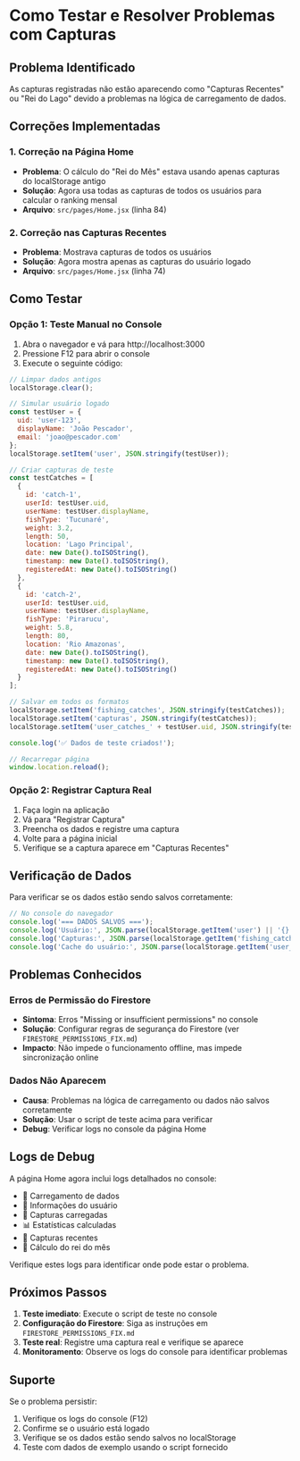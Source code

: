# Como Testar e Resolver Problemas com Capturas

## Problema Identificado
As capturas registradas não estão aparecendo como "Capturas Recentes" ou "Rei do Lago" devido a problemas na lógica de carregamento de dados.

## Correções Implementadas

### 1. Correção na Página Home
- **Problema**: O cálculo do "Rei do Mês" estava usando apenas capturas do localStorage antigo
- **Solução**: Agora usa todas as capturas de todos os usuários para calcular o ranking mensal
- **Arquivo**: `src/pages/Home.jsx` (linha 84)

### 2. Correção nas Capturas Recentes
- **Problema**: Mostrava capturas de todos os usuários
- **Solução**: Agora mostra apenas as capturas do usuário logado
- **Arquivo**: `src/pages/Home.jsx` (linha 74)

## Como Testar

### Opção 1: Teste Manual no Console
1. Abra o navegador e vá para http://localhost:3000
2. Pressione F12 para abrir o console
3. Execute o seguinte código:

```javascript
// Limpar dados antigos
localStorage.clear();

// Simular usuário logado
const testUser = {
  uid: 'user-123',
  displayName: 'João Pescador',
  email: 'joao@pescador.com'
};
localStorage.setItem('user', JSON.stringify(testUser));

// Criar capturas de teste
const testCatches = [
  {
    id: 'catch-1',
    userId: testUser.uid,
    userName: testUser.displayName,
    fishType: 'Tucunaré',
    weight: 3.2,
    length: 50,
    location: 'Lago Principal',
    date: new Date().toISOString(),
    timestamp: new Date().toISOString(),
    registeredAt: new Date().toISOString()
  },
  {
    id: 'catch-2',
    userId: testUser.uid,
    userName: testUser.displayName,
    fishType: 'Pirarucu',
    weight: 5.8,
    length: 80,
    location: 'Rio Amazonas',
    date: new Date().toISOString(),
    timestamp: new Date().toISOString(),
    registeredAt: new Date().toISOString()
  }
];

// Salvar em todos os formatos
localStorage.setItem('fishing_catches', JSON.stringify(testCatches));
localStorage.setItem('capturas', JSON.stringify(testCatches));
localStorage.setItem('user_catches_' + testUser.uid, JSON.stringify(testCatches));

console.log('✅ Dados de teste criados!');

// Recarregar página
window.location.reload();
```

### Opção 2: Registrar Captura Real
1. Faça login na aplicação
2. Vá para "Registrar Captura"
3. Preencha os dados e registre uma captura
4. Volte para a página inicial
5. Verifique se a captura aparece em "Capturas Recentes"

## Verificação de Dados

Para verificar se os dados estão sendo salvos corretamente:

```javascript
// No console do navegador
console.log('=== DADOS SALVOS ===');
console.log('Usuário:', JSON.parse(localStorage.getItem('user') || '{}'));
console.log('Capturas:', JSON.parse(localStorage.getItem('fishing_catches') || '[]'));
console.log('Cache do usuário:', JSON.parse(localStorage.getItem('user_catches_' + JSON.parse(localStorage.getItem('user') || '{}').uid) || '[]'));
```

## Problemas Conhecidos

### Erros de Permissão do Firestore
- **Sintoma**: Erros "Missing or insufficient permissions" no console
- **Solução**: Configurar regras de segurança do Firestore (ver `FIRESTORE_PERMISSIONS_FIX.md`)
- **Impacto**: Não impede o funcionamento offline, mas impede sincronização online

### Dados Não Aparecem
- **Causa**: Problemas na lógica de carregamento ou dados não salvos corretamente
- **Solução**: Usar o script de teste acima para verificar
- **Debug**: Verificar logs no console da página Home

## Logs de Debug

A página Home agora inclui logs detalhados no console:
- 🔄 Carregamento de dados
- 👤 Informações do usuário
- 🎣 Capturas carregadas
- 📊 Estatísticas calculadas
- 📅 Capturas recentes
- 👑 Cálculo do rei do mês

Verifique estes logs para identificar onde pode estar o problema.

## Próximos Passos

1. **Teste imediato**: Execute o script de teste no console
2. **Configuração do Firestore**: Siga as instruções em `FIRESTORE_PERMISSIONS_FIX.md`
3. **Teste real**: Registre uma captura real e verifique se aparece
4. **Monitoramento**: Observe os logs do console para identificar problemas

## Suporte

Se o problema persistir:
1. Verifique os logs do console (F12)
2. Confirme se o usuário está logado
3. Verifique se os dados estão sendo salvos no localStorage
4. Teste com dados de exemplo usando o script fornecido